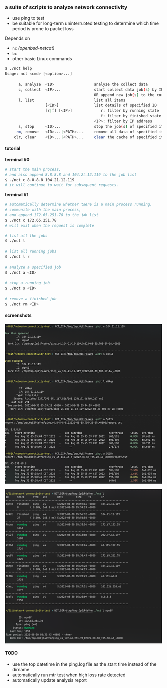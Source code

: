 ### a suite of scripts to analyze network connectivity

* use ping to test
* be suitable for long-term uninterrupted testing to determine which time period is prone to packet loss

Depends on

* `nc` _(openbsd-netcat)_
* `bc`
* other basic Linux commands

```bash
$ ./nct help
Usage: nct <cmd> [<option>...]

      a, analyze  <ID>                  analyze the collect data
      c, collect  <IP>...               start collect data job(s) by IP
                                        OR append new job(s) to the current process
      l, list                           list all items
                  [<ID>]                list details of specified ID
                  [r|f] [<IP>]             r: filter by running state
                                           f: filter by finished state
                                        <IP>: filter by IP address
      s, stop     <ID>...               stop the job(s) of specified item by ID from current process
     rm, remove   <ID>...|<PATH>...     remove all data of specified item by ID or Work Dir PATH
    clr, clear    <ID>...|<PATH>...     clear the cache of specified item by ID or Work Dir PATH

```

#### tutorial

**terminal #0**

```bash
# start the main process,
# and also append 8.8.8.8 and 104.21.12.119 to the job list
$ ./nct c 8.8.8.8 104.21.12.119
# it will continue to wait for subsequent requests.
```

**terminal #1**

```bash
# automatically determine whether there is a main process running,
# communite with the main process,
# and append 172.65.251.78 to the job list
$ ./nct c 172.65.251.78
# will exit when the request is complete

# list all the jobs
$ ./nct l

# list all running jobs
$ ./nct l r

# analyze a specified job
$ ./nct a <ID>

# stop a running job
$ ./nct s <ID>

# remove a finished job
$ ./nct rm <ID>
```

#### screenshots

![collect-stop-analyze](./.assets/c-s-a.png)

![list](./.assets/l.png)

#### TODO

* use the top datetime in the ping.log file as the start time instead of the dirname
* automatically run mtr test when high loss rate detected
* automatically update analysis report

